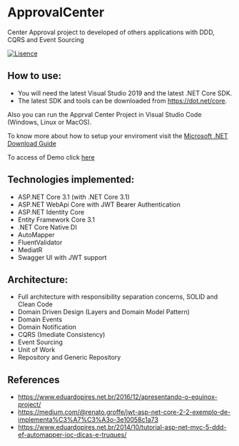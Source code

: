 # ApprovalCenter
Center Approval project to developed of others applications with DDD, CQRS and Event Sourcing

[![Lisence](https://img.shields.io/github/license/OliveiraMarcos/BaseFoundationProject)](LICENSE)

## How to use:
- You will need the latest Visual Studio 2019 and the latest .NET Core SDK.
- The latest SDK and tools can be downloaded from https://dot.net/core.

Also you can run the Apprval Center Project in Visual Studio Code (Windows, Linux or MacOS).

To know more about how to setup your enviroment visit the [Microsoft .NET Download Guide](https://www.microsoft.com/net/download)

To access of Demo click [here](https://approvalcenter.azurewebsites.net/swagger/index.html)

## Technologies implemented:

- ASP.NET Core 3.1 (with .NET Core 3.1)
 - ASP.NET WebApi Core with JWT Bearer Authentication
 - ASP.NET Identity Core
- Entity Framework Core 3.1
- .NET Core Native DI
- AutoMapper
- FluentValidator
- MediatR
- Swagger UI with JWT support

## Architecture:

- Full architecture with responsibility separation concerns, SOLID and Clean Code
- Domain Driven Design (Layers and Domain Model Pattern)
- Domain Events
- Domain Notification
- CQRS (Imediate Consistency)
- Event Sourcing
- Unit of Work
- Repository and Generic Repository

## References

- https://www.eduardopires.net.br/2016/12/apresentando-o-equinox-project/
- https://medium.com/@renato.groffe/jwt-asp-net-core-2-2-exemplo-de-implementa%C3%A7%C3%A3o-3e10058c1a73
- https://www.eduardopires.net.br/2014/10/tutorial-asp-net-mvc-5-ddd-ef-automapper-ioc-dicas-e-truques/
